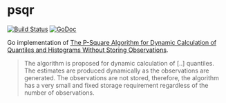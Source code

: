 # psqr

[![Build Status](https://travis-ci.org/narqo/psqr.svg?branch=master)](https://travis-ci.org/narqo/psqr)
[![GoDoc](https://godoc.org/github.com/narqo/psqr?status.svg)](https://godoc.org/github.com/narqo/psqr)

Go implementation of [The P-Square Algorithm for Dynamic Calculation of Quantiles and Histograms Without Storing Observations][1].

> The algorithm is proposed for dynamic calculation of [..] quantiles. The estimates are produced dynamically as the observations are generated. The observations are not stored, therefore, the algorithm has a very small and fixed storage requirement regardless of the number of observations.

[1]: http://www.cs.wustl.edu/~jain/papers/ftp/psqr.pdf